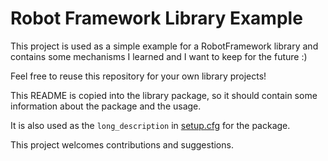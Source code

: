 # Robot Framework Library Example

This project is used as a simple example for a RobotFramework library and contains some mechanisms I learned and I want to keep for the future :)

Feel free to reuse this repository for your own library projects!

This README is copied into the library package, so it should contain some information about the package and the usage.

It is also used as the `long_description` in [setup.cfg](setup.cfg) for the package.

This project welcomes contributions and suggestions.
